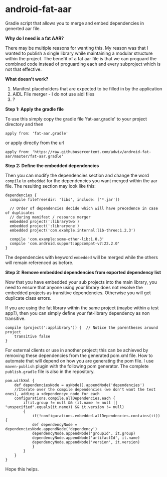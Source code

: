 # android-fat-aar
Gradle script that allows you to merge and embed dependencies in generted aar file. 

**Why do I need is a fat AAR?**

There may be multiple reasons for wanting this. My reason was that I wanted to publish a single library 
while maintaining a modular structure within the project. The benefit of a fat aar file is that we can
proguard the combined code instead of proguarding each and every subproject which is not that effective.

**What doesn't work?**
1. Manifest placeholders that are expected to be filled in by the application
2. AIDL File merger - I do not use aidl files
3. ?

**Step 1: Apply the gradle file** 

To use this simply copy the gradle file 'fat-aar.gradle' to your project directory and then

`apply from: 'fat-aar.gradle'`

or apply directly from the url

`apply from: 'https://raw.githubusercontent.com/adwiv/android-fat-aar/master/fat-aar.gradle'`

**Step 2: Define the embedded dependencies** 

Then you can modify the dependencies section and change the word `compile` to `embedded` 
for the dependencies you want merged within the aar file. The resulting section may look like this:

    dependencies {
      compile fileTree(dir: 'libs', include: ['*.jar'])

      // Order of dependencies decide which will have precedence in case of duplicates 
      // during manifest / resource merger 
      embedded project(':librarytwo')
      embedded project(':libraryone')
      embedded project('com.example.internal:lib-three:1.2.3')
      
      compile 'com.example:some-other-lib:1.0.3'
      compile 'com.android.support:appcompat-v7:22.2.0'
    }
    
The dependencies with keyword `embedded` will be merged while the others will remain referenced as before.

**Step 3: Remove embedded dependencies from exported dependency list**

Now that you have embedded your sub projects into the main library, you need to ensure that anyone using 
your library does not resolve the embedded projects as transitive dependencies. Otherwise you will get 
duplicate class errors. 

If you are using the fat library within the same project (maybe within a test app?), then you can simply define 
your fat-library dependency as non transitive.

    compile (project(':applibrary')) {  // Notice the parentheses around project
        transitive false
    }

For external clients or use in another project; this can be achieved by removing these dependencies from the 
generated pom.xml file. How to automate that will depend on how you are generating the pom file. I use 
`maven-publish` plugin with the following pom generator. The complete `publish.gradle` file is also in the repository.

    pom.withXml {
        def dependenciesNode = asNode().appendNode('dependencies')
        //Iterate over the compile dependencies (we don't want the test ones), adding a <dependency> node for each
        configurations.compile.allDependencies.each {
            if(it.group != null && (it.name != null || "unspecified".equals(it.name)) && it.version != null)
            {
                if(!configurations.embedded.allDependencies.contains(it)) {
                def dependencyNode = dependenciesNode.appendNode('dependency')
                dependencyNode.appendNode('groupId', it.group)
                dependencyNode.appendNode('artifactId', it.name)
                dependencyNode.appendNode('version', it.version)
                }
            }
        }
    }

Hope this helps.
